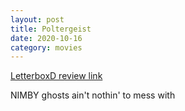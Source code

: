 ```yaml
---
layout: post
title: Poltergeist
date: 2020-10-16
category: movies
---
```

 
[LetterboxD review link](https://letterboxd.com/samarthbhaskar/film/poltergeist/)

NIMBY ghosts ain't nothin' to mess with